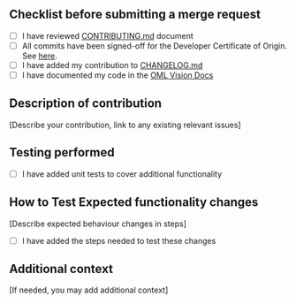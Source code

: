## Checklist before submitting a merge request

- [ ] I have reviewed [CONTRIBUTING.md](https://github.com/opencaesar/oml-vision/blob/master/CONTRIBUTING.md) document
- [ ] All commits have been signed-off for the Developer Certificate of Origin. See [here](https://github.com/opencaesar/oml-vision/blob/master/CONTRIBUTING.md#developer-certificate-of-origin).
- [ ] I have added my contribution to [CHANGELOG.md](https://github.com/opencaesar/oml-vision/blob/master/CHANGELOG.md)
- [ ] I have documented my code in the [OML Vision Docs](http://www.opencaesar.io/oml-vision-docs/)

## Description of contribution

[Describe your contribution, link to any existing relevant issues]

## Testing performed

<!-- If needed, describe additional testing that was performed for any changes -->

- [ ] I have added unit tests to cover additional functionality

## How to Test Expected functionality changes

[Describe expected behaviour changes in steps]

- [ ] I have added the steps needed to test these changes

## Additional context

[If needed, you may add additional context]
